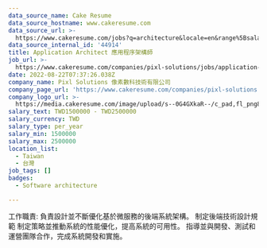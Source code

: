 ```yaml
---
data_source_name: Cake Resume
data_source_hostname: www.cakeresume.com
data_source_url: >-
  https://www.cakeresume.com/jobs?q=architecture&locale=en&range%5Bsalary_range%5D%5Bmin%5D=1000000&page=4
data_source_internal_id: '44914'
title: Application Architect 應用程序架構師
job_url: >-
  https://www.cakeresume.com/companies/pixl-solutions/jobs/application-architect-application-architect
date: 2022-08-22T07:37:26.038Z
company_name: Pixl Solutions 像素數科技術有限公司
company_page_url: 'https://www.cakeresume.com/companies/pixl-solutions'
company_logo_url: >-
  https://media.cakeresume.com/image/upload/s--0G4GXkaR--/c_pad,fl_png8,h_200,w_200/v1657261938/v98o2gg7yupqwiszltgj.png
salary_text: TWD1500000 - TWD2500000
salary_currency: TWD
salary_type: per_year
salary_min: 1500000
salary_max: 2500000
location_list:
  - Taiwan
  - 台灣
job_tags: []
badges:
  - Software architecture

---
```


工作職責: 負責設計並不斷優化基於微服務的後端系統架構。 制定後端技術設計規範 制定策略並推動系統的性能優化，提高系統的可用性。 指導並與開發、測試和運營團隊合作，完成系統開發和實施。